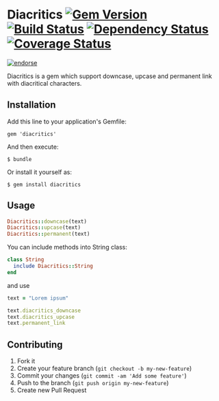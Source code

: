 # Diacritics [![Gem Version](https://badge.fury.io/rb/diacritics.png)](http://badge.fury.io/rb/diacritics) [![Build Status](https://travis-ci.org/fractalsoft/diacritics.png)](https://travis-ci.org/fractalsoft/diacritics) [![Dependency Status](https://gemnasium.com/fractalsoft/diacritics.png)](https://gemnasium.com/fractalsoft/diacritics) [![Coverage Status](https://coveralls.io/repos/fractalsoft/diacritics/badge.png)](https://coveralls.io/r/fractalsoft/diacritics)
[![endorse](https://api.coderwall.com/torrocus/endorsecount.png)](https://coderwall.com/torrocus)

Diacritics is a gem which support downcase, upcase and permanent link with diacritical characters.

## Installation

Add this line to your application's Gemfile:

    gem 'diacritics'

And then execute:

    $ bundle

Or install it yourself as:

    $ gem install diacritics

## Usage

```ruby
Diacritics::downcase(text)
Diacritics::upcase(text)
Diacritics::permanent(text)
```

You can include methods into String class:

```ruby
class String
  include Diacritics::String
end
```

and use

```ruby
text = "Lorem ipsum"

text.diacritics_downcase
text.diacritics_upcase
text.permanent_link
```

## Contributing

1. Fork it
2. Create your feature branch (`git checkout -b my-new-feature`)
3. Commit your changes (`git commit -am 'Add some feature'`)
4. Push to the branch (`git push origin my-new-feature`)
5. Create new Pull Request
